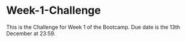 # Week-1-Challenge
This is the Challenge for Week 1 of the Bootcamp. Due date is the 13th December at 23:59. 
